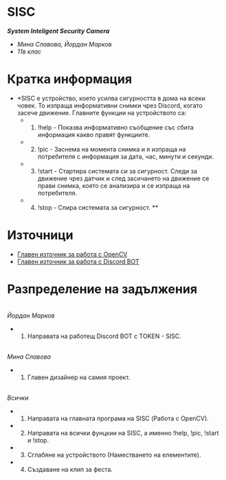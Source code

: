 # SISC
***System Inteligent Security Camera***
* *Мина Славова, Йордан Марков*
* *11в клас*

# Кратка информация
* *SISC е устройство, което усилва сигурността в дома на всеки човек. То изпраща информативни снимки чрез Discord, когато засече движение. Главните функции на устройството са:
  * 1. !help - Показва информативно съобщение със сбита информация какво правят функциите.
  * 2. !pic - Заснема на момента снимка и я изпраща на потребителя с информация за дата, час, минути и секунди.
  * 3. !start - Стартира системата си за сигурност. Следи за движение чрез датчик и след засичането на движение се прави снимка, която се анализира и се изпраща на потребителя.
  * 4. !stop - Спира системата за сигурност.
**

# Източници
  * [Главен източник за работа с OpenCV](https://gilberttanner.com/blog/yolo-object-detection-with-opencv)
  * [Главен източник за работа с Discord BOT](https://discordpy.readthedocs.io/en/stable/faq.html)

# Разпределение на задължения
<br/>*Йордан Марков*
  * 1. Направата на работещ Discord BOT с TOKEN - SISC.

<br/>*Мина Славова*
  * 1. Главен дизайнер на самия проект.

<br/>*Всички*
  * 1. Направата на главната програма на SISC (Работа с OpenCV).
  * 2. Направата на всички фунцкии на SISC, а именно !help, !pic, !start и !stop.
  * 3. Сглабяне на устройството (Наместването на елементите).
  * 4. Създаване на клип за феста.
